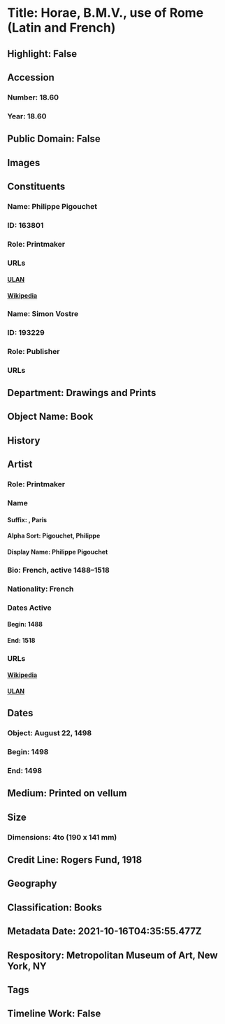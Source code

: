 # Title: Horae, B.M.V., use of Rome (Latin and French)
## Highlight: False
## Accession
### Number: 18.60
### Year: 18.60
## Public Domain: False
## Images
## Constituents
### Name: Philippe Pigouchet
### ID: 163801
### Role: Printmaker
### URLs
#### [ULAN](http://vocab.getty.edu/page/ulan/500089704)
#### [Wikipedia](https://www.wikidata.org/wiki/Q4362456)
### Name: Simon Vostre
### ID: 193229
### Role: Publisher
### URLs
## Department: Drawings and Prints
## Object Name: Book
## History
## Artist
### Role: Printmaker
### Name
#### Suffix: , Paris
#### Alpha Sort: Pigouchet, Philippe
#### Display Name: Philippe Pigouchet
### Bio: French, active 1488–1518
### Nationality: French
### Dates Active
#### Begin: 1488
#### End: 1518
### URLs
#### [Wikipedia](https://www.wikidata.org/wiki/Q4362456)
#### [ULAN](http://vocab.getty.edu/page/ulan/500089704)
## Dates
### Object: August 22, 1498
### Begin: 1498
### End: 1498
## Medium: Printed on vellum
## Size
### Dimensions: 4to (190 x 141 mm)
## Credit Line: Rogers Fund, 1918
## Geography
## Classification: Books
## Metadata Date: 2021-10-16T04:35:55.477Z
## Respository: Metropolitan Museum of Art, New York, NY
## Tags
## Timeline Work: False